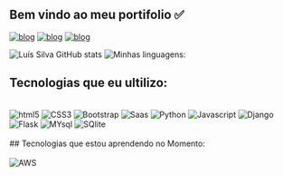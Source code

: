## Bem vindo ao meu portifolio ✅
[![blog](https://img.shields.io/badge/YouTube-FF0000?style=for-the-badge&logo=youtube&logoColor=white)](https://www.youtube.com/@sktyin_edits)
[![blog](https://img.shields.io/badge/LinkedIn-0077B5?style=for-the-badge&logo=linkedin&logoColor=white)](https://www.linkedin.com/in/luís-da-silva/)
[![blog](https://img.shields.io/website-up-down-green-red/http/monip.org.svg)](https://xkuth.github.io/Portifolio/homepage.html)

![Luís Silva GitHub stats](https://github-readme-stats.vercel.app/api?username=xKuth&show_icons=true&theme=onedark)
![Minhas linguagens:](https://github-readme-stats.vercel.app/api/top-langs/?username=xKuth&hide_progress=true)
## Tecnologias que eu ultilizo:
<div style="display: inline_block"><br/>
  <img align"center" alt="html5" src="https://img.shields.io/badge/HTML5-E34F26?style=for-the-badge&logo=html5&logoColor=white">
  <img align"center" alt="CSS3" src="https://img.shields.io/badge/CSS3-1572B6?style=for-the-badge&logo=css3&logoColor=white">
  <img align"center" alt="Bootstrap" src="https://img.shields.io/badge/Bootstrap-563D7C?style=for-the-badge&logo=bootstrap&logoColor=white">
  <img align"center" alt="Saas" src="https://img.shields.io/badge/Sass-CC6699?style=for-the-badge&logo=sass&logoColor=white">
  <img align"center" alt="Python" src="https://img.shields.io/badge/Python-14354C?style=for-the-badge&logo=python&logoColor=white">
  <img align"center" alt="Javascript" src="https://img.shields.io/badge/JavaScript-323330?style=for-the-badge&logo=javascript&logoColor=F7DF1E">
  <img align"center" alt="Django" src="https://img.shields.io/badge/Django-092E20?style=for-the-badge&logo=django&logoColor=white">
  <img align"center" alt="Flask" src="https://img.shields.io/badge/Flask-000000?style=for-the-badge&logo=flask&logoColor=white">
  <img align"center" alt="MYsql" src="https://img.shields.io/badge/MySQL-00000F?style=for-the-badge&logo=mysql&logoColor=white">
  <img align"center" alt="SQlite" src="https://img.shields.io/badge/SQLite-07405E?style=for-the-badge&logo=sqlite&logoColor=white">
</div></br>
## Tecnologias que estou aprendendo no Momento:
<div></br>
  <img align"center" alt="AWS" src="https://img.shields.io/badge/Amazon_AWS-FF9900?style=for-the-badge&logo=amazonaws&logoColor=white">
</div>
